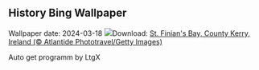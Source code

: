 ## History Bing Wallpaper
Wallpaper date: 2024-03-18
![](https://www.bing.com/th?id=OHR.StFiniansBay_EN-US2242323244_UHD.jpg&w=1000)Download: [St. Finian's Bay, County Kerry, Ireland (© Atlantide Phototravel/Getty Images)](https://www.bing.com/th?id=OHR.StFiniansBay_EN-US2242323244_UHD.jpg)

Auto get programm by LtgX
